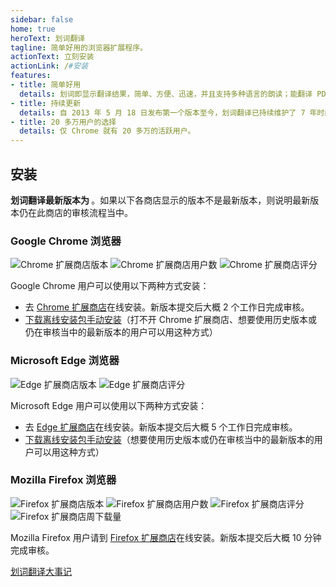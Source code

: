 ```yaml
---
sidebar: false
home: true
heroText: 划词翻译
tagline: 简单好用的浏览器扩展程序。
actionText: 立刻安装
actionLink: /#安装
features:
- title: 简单好用
  details: 划词即显示翻译结果，简单、方便、迅速，并且支持多种语言的朗读；能翻译 PDF 文档；支持有道翻译、百度翻译和谷歌翻译；提供浮窗、固定窗口、独立窗口等多种使用方式。
- title: 持续更新
  details: 自 2013 年 5 月 18 日发布第一个版本至今，划词翻译已持续维护了 7 年时间。
- title: 20 多万用户的选择
  details: 仅 Chrome 就有 20 多万的活跃用户。
---
```


<global-header />

## 安装

**划词翻译最新版本为 <LatestVersion />**。如果以下各商店显示的版本不是最新版本，则说明最新版本仍在此商店的审核流程当中。

### Google Chrome 浏览器

![Chrome 扩展商店版本](https://img.shields.io/chrome-web-store/v/ikhdkkncnoglghljlkmcimlnlhkeamad.svg?style=flat-square&label=版本)
![Chrome 扩展商店用户数](https://img.shields.io/chrome-web-store/d/ikhdkkncnoglghljlkmcimlnlhkeamad.svg?style=flat-square&label=用户数)
![Chrome 扩展商店评分](https://img.shields.io/chrome-web-store/rating/ikhdkkncnoglghljlkmcimlnlhkeamad?style=flat-square&label=评分)

Google Chrome 用户可以使用以下两种方式安装：

- 去 [Chrome 扩展商店](https://chrome.google.com/webstore/detail/ikhdkkncnoglghljlkmcimlnlhkeamad)在线安装。新版本提交后大概 2 个工作日完成审核。
- [下载离线安装包手动安装](./install.html)（打不开 Chrome 扩展商店、想要使用历史版本或仍在审核当中的最新版本的用户可以用这种方式）

### Microsoft Edge 浏览器

![Edge 扩展商店版本](https://img.shields.io/static/v1?label=版本&message=v7.4.7&color=informational&style=flat-square)
![Edge 扩展商店评分](https://img.shields.io/static/v1?label=评分&message=4.6/5&color=success&style=flat-square)

Microsoft Edge 用户可以使用以下两种方式安装：

- 去 [Edge 扩展商店](https://microsoftedge.microsoft.com/addons/detail/oikmahiipjniocckomdccmplodldodja)在线安装。新版本提交后大概 5 个工作日完成审核。
- [下载离线安装包手动安装](./install.html)（想要使用历史版本或仍在审核当中的最新版本的用户可以用这种方式）

### Mozilla Firefox 浏览器

![Firefox 扩展商店版本](https://img.shields.io/amo/v/hcfy?style=flat-square&label=版本)
![Firefox 扩展商店用户数](https://img.shields.io/amo/users/hcfy?style=flat-square&label=用户数)
![Firefox 扩展商店评分](https://img.shields.io/amo/rating/hcfy?style=flat-square&label=评分)
![Firefox 扩展商店周下载量](https://img.shields.io/amo/dw/hcfy?style=flat-square&label=周下载量)

Mozilla Firefox 用户请到 [Firefox 扩展商店](https://addons.mozilla.org/zh-CN/firefox/addon/hcfy/)在线安装。新版本提交后大概 10 分钟完成审核。

[划词翻译大事记](./histroy.html)

<global-footer />
